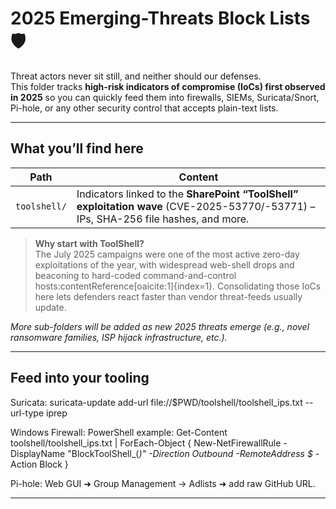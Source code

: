 # 2025 Emerging-Threats Block Lists 🛡️

Threat actors never sit still, and neither should our defenses.  
This folder tracks **high-risk indicators of compromise (IoCs) first observed in 2025** so you can quickly feed them into firewalls, SIEMs, Suricata/Snort, Pi-hole, or any other security control that accepts plain-text lists.

---

## What you’ll find here

| Path | Content |
|------|---------|
| `toolshell/` | Indicators linked to the **SharePoint “ToolShell” exploitation wave** (CVE-2025-53770/-53771) – IPs, SHA-256 file hashes, and more.

> **Why start with ToolShell?**  
> The July 2025 campaigns were one of the most active zero-day exploitations of the year, with widespread web-shell drops and beaconing to hard-coded command-and-control hosts:contentReference[oaicite:1]{index=1}. Consolidating those IoCs here lets defenders react faster than vendor threat-feeds usually update.

*More sub-folders will be added as new 2025 threats emerge (e.g., novel ransomware families, ISP hijack infrastructure, etc.).*  

---

## Feed into your tooling

Suricata:
suricata-update add-url file://$PWD/toolshell/toolshell_ips.txt --url-type iprep

Windows Firewall:
PowerShell example:
Get-Content toolshell/toolshell_ips.txt | ForEach-Object { New-NetFirewallRule -DisplayName "BlockToolShell_$($_)" -Direction Outbound -RemoteAddress $_ -Action Block }

Pi-hole: Web GUI ➜ Group Management → Adlists ➜ add raw GitHub URL.

---

